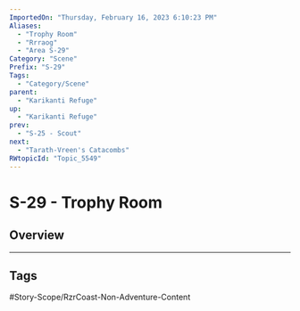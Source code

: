 ```yaml
---
ImportedOn: "Thursday, February 16, 2023 6:10:23 PM"
Aliases:
  - "Trophy Room"
  - "Rrraog"
  - "Area S-29"
Category: "Scene"
Prefix: "S-29"
Tags:
  - "Category/Scene"
parent:
  - "Karikanti Refuge"
up:
  - "Karikanti Refuge"
prev:
  - "S-25 - Scout"
next:
  - "Tarath-Vreen's Catacombs"
RWtopicId: "Topic_5549"
---
```

# S-29 - Trophy Room
## Overview

---
## Tags
#Story-Scope/RzrCoast-Non-Adventure-Content

